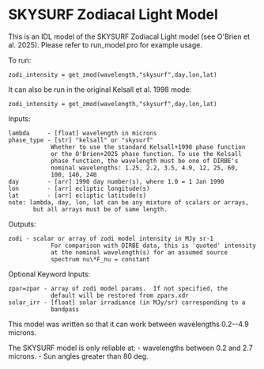 # SKYSURF Zodiacal Light Model

This is an IDL model of the SKYSURF Zodiacal Light model (see O'Brien et al. 2025). Please refer to run_model.pro for example usage.

To run:
```
zodi_intensity = get_zmod(wavelength,"skysurf",day,lon,lat)
```

It can also be run in the original Kelsall et al. 1998 mode:
```
zodi_intensity = get_zmod(wavelength,"skysurf",day,lon,lat)
```

Inputs:

	lambda     - [float] wavelength in microns
	phase_type - [str] "kelsall" or "skysurf"
				Whether to use the standard Kelsall+1998 phase function 
				or the O'Brien+2025 phase function. To use the Kelsall 
				phase function, the wavelength must be one of DIRBE's 
				nominal wavelengths: 1.25, 2.2, 3.5, 4.9, 12, 25, 60, 
				100, 140, 240
	day        - [arr] 1990 day number(s), where 1.0 = 1 Jan 1990
	lon        - [arr] ecliptic longitude(s)
	lat        - [arr] ecliptic latitude(s)
	note: lambda, day, lon, lat can be any mixture of scalars or arrays, 
           but all arrays must be of same length.

Outputs:

	zodi - scalar or array of zodi model intensity in MJy sr-1
				For comparison with DIRBE data, this is 'quoted' intensity
				at the nominal wavelength(s) for an assumed source
				spectrum nu\*F_nu = constant

Optional Keyword Inputs:

	zpar=zpar - array of zodi model params.  If not specified, the
				default will be restored from zpars.xdr
	solar_irr - [float] solar irradiance (in MJy/sr) corresponding to a 
				bandpass


This model was written so that it can work between wavelengths 0.2--4.9 microns. 

The SKYSURF model is only reliable at:
	- wavelengths between 0.2 and 2.7 microns.
	- Sun angles greater than 80 deg.
